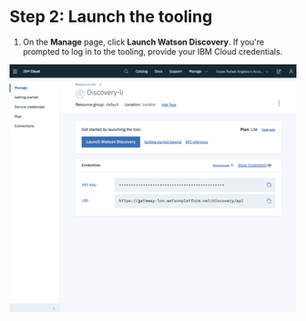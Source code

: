# Step 2: Launch the tooling

1. On the **Manage** page, click **Launch Watson Discovery**. If you're prompted to log in to the tooling, provide your IBM Cloud credentials.

![](../.gitbook/assets/image%20%281%29.png)



